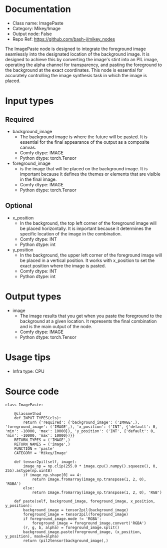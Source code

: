 # Documentation
- Class name: ImagePaste
- Category: Mikey/Image
- Output node: False
- Repo Ref: https://github.com/bash-j/mikey_nodes

The ImagePaste node is designed to integrate the foreground image seamlessly into the designated location of the background image. It is designed to achieve this by converting the image's stint into an PIL image, operating the alpha channel for transparency, and pasting the foreground to the background at the exact coordinates. This node is essential for accurately controlling the image synthesis task in which the image is placed.

# Input types
## Required
- background_image
    - The background image is where the future will be pasted. It is essential for the final appearance of the output as a composite canvas.
    - Comfy dtype: IMAGE
    - Python dtype: torch.Tensor
- foreground_image
    - is the image that will be placed on the background image. It is important because it defines the themes or elements that are visible in the final image.
    - Comfy dtype: IMAGE
    - Python dtype: torch.Tensor
## Optional
- x_position
    - In the background, the top left corner of the foreground image will be placed horizontally. It is important because it determines the specific location of the image in the combination.
    - Comfy dtype: INT
    - Python dtype: int
- y_position
    - In the background, the upper left corner of the foreground image will be placed in a vertical position. It works with x_position to set the exact position where the image is pasted.
    - Comfy dtype: INT
    - Python dtype: int

# Output types
- image
    - The image results that you get when you paste the foreground to the background at a given location. It represents the final combination and is the main output of the node.
    - Comfy dtype: IMAGE
    - Python dtype: torch.Tensor

# Usage tips
- Infra type: CPU

# Source code
```
class ImagePaste:

    @classmethod
    def INPUT_TYPES(cls):
        return {'required': {'background_image': ('IMAGE',), 'foreground_image': ('IMAGE',), 'x_position': ('INT', {'default': 0, 'min': -10000, 'max': 10000}), 'y_position': ('INT', {'default': 0, 'min': -10000, 'max': 10000})}}
    RETURN_TYPES = ('IMAGE',)
    RETURN_NAMES = ('image',)
    FUNCTION = 'paste'
    CATEGORY = 'Mikey/Image'

    def tensor2pil(self, image):
        image_np = np.clip(255.0 * image.cpu().numpy().squeeze(), 0, 255).astype(np.uint8)
        if image_np.shape[0] == 4:
            return Image.fromarray(image_np.transpose(1, 2, 0), 'RGBA')
        else:
            return Image.fromarray(image_np.transpose(1, 2, 0), 'RGB')

    def paste(self, background_image, foreground_image, x_position, y_position):
        background_image = tensor2pil(background_image)
        foreground_image = tensor2pil(foreground_image)
        if foreground_image.mode != 'RGBA':
            foreground_image = foreground_image.convert('RGBA')
        (r, g, b, alpha) = foreground_image.split()
        background_image.paste(foreground_image, (x_position, y_position), mask=alpha)
        return (pil2tensor(background_image),)
```